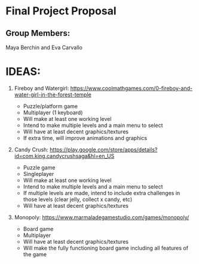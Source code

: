 # Final Project Proposal

## Group Members:

Maya Berchin and Eva Carvallo

# IDEAS:

1) Fireboy and Watergirl: https://www.coolmathgames.com/0-fireboy-and-water-girl-in-the-forest-temple
   - Puzzle/platform game
   - Multiplayer (1 keyboard)
   - Will make at least one working level
   - Intend to make multiple levels and a main menu to select
   - Will have at least decent graphics/textures
   - If extra time, will improve animations and graphics

2) Candy Crush: https://play.google.com/store/apps/details?id=com.king.candycrushsaga&hl=en_US
   - Puzzle game
   - Singleplayer
   - Will make at least one working level
   - Intend to make multiple levels and a main menu to select
   - If multiple levels are made, intend to include extra challenges in those levels (clear jelly, collect x candy, etc)
   - Will have at least decent graphics/textures

2) Monopoly: https://www.marmaladegamestudio.com/games/monopoly/
   - Board game
   - Multiplayer
   - Will have at least decent graphics/textures
   - Will make the fully functioning board game including all features of the game
